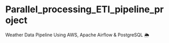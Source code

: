# Parallel_processing_ETl_pipeline_project
Weather Data Pipeline Using AWS, Apache Airflow &amp; PostgreSQL 🌦️
